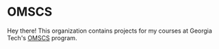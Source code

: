 # OMSCS

Hey there! This organization contains projects for my courses at Georgia Tech's [OMSCS](https://omscs.gatech.edu/) program.
